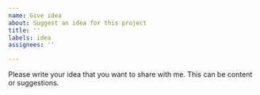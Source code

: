 ```yaml
---
name: Give idea
about: Suggest an idea for this project
title: ''
labels: idea
assignees: ''

---
```


Please write your idea that you want to share with me. This can be content or suggestions.
